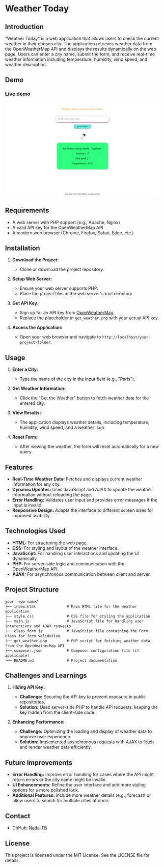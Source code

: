 # Weather Today

## Introduction

"Weather Today" is a web application that allows users to check the current weather in their chosen city. The application retrieves weather data from the OpenWeatherMap API and displays the results dynamically on the web page. Users can enter a city name, submit the form, and receive real-time weather information including temperature, humidity, wind speed, and weather description.

## Demo
### Live demo


![Weather Today Demo](https://github.com/Nada-TB/weather-today-application-/blob/master/Weather_Today.png)


## Requirements

- A web server with PHP support (e.g., Apache, Nginx)
- A valid API key for the OpenWeatherMap API
- A modern web browser (Chrome, Firefox, Safari, Edge, etc.)

## Installation

1. **Download the Project:**
   - Clone or download the project repository.

2. **Setup Web Server:**
   - Ensure your web server supports PHP.
   - Place the project files in the web server's root directory.

3. **Get API Key:**
   - Sign up for an API key from [OpenWeatherMap](https://openweathermap.org/api).
   - Replace the placeholder in `get_weather.php` with your actual API key.

4. **Access the Application:**
   - Open your web browser and navigate to `http://localhost/your-project-folder`.

## Usage

1. **Enter a City:**
   - Type the name of the city in the input field (e.g., "Paris").

2. **Get Weather Information:**
   - Click the "Get the Weather" button to fetch weather data for the entered city.

3. **View Results:**
   - The application displays weather details, including temperature, humidity, wind speed, and a weather icon.

4. **Reset Form:**
   - After viewing the weather, the form will reset automatically for a new query.

## Features

- **Real-Time Weather Data:** Fetches and displays current weather information for any city.
- **Dynamic Updates:** Uses JavaScript and AJAX to update the weather information without reloading the page.
- **Error Handling:** Validates user input and provides error messages if the input is invalid.
- **Responsive Design:** Adapts the interface to different screen sizes for improved usability.

## Technologies Used

- **HTML:** For structuring the web page.
- **CSS:** For styling and layout of the weather interface.
- **JavaScript:** For handling user interactions and updating the UI dynamically.
- **PHP:** For server-side logic and communication with the OpenWeatherMap API.
- **AJAX:** For asynchronous communication between client and server.

## Project Structure

```plaintext
your-repo-name/
├── index.html              # Main HTML file for the weather application
├── style.css               # CSS file for styling the application
├── main.js                 # JavaScript file for handling user interactions and AJAX requests
├── class_form.js           # JavaScript file containing the Form class for form validation
├── get_weather.php         # PHP script for fetching weather data from the OpenWeatherMap API
├── composer.json           # Composer configuration file (if applicable)
└── README.md               # Project documentation
```

## Challenges and Learnings

1. **Hiding API Key:**
   - **Challenge:** Securing the API key to prevent exposure in public repositories.
   - **Solution:** Used server-side PHP to handle API requests, keeping the key hidden from the client-side code.

2. **Enhancing Performance:**
   - **Challenge:** Optimizing the loading and display of weather data to improve user experience.
   - **Solution:** Implemented asynchronous requests with AJAX to fetch and render weather data efficiently.

## Future Improvements

- **Error Handling:** Improve error handling for cases where the API might return errors or the city name might be invalid.
- **UI Enhancements:** Refine the user interface and add more styling options for a more polished look.
- **Additional Features:** Include more weather details (e.g., forecast) or allow users to search for multiple cities at once.

## Contact

- GitHub: [Nada-TB](https://github.com/Nada-TB)

## License
This project is licensed under the MIT License. See the LICENSE file for details.





